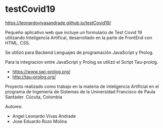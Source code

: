 # testCovid19
https://leonardovivasandrade.github.io/testCovid19/

Pequeño aplicativo web que incluye un formulario de Test Covid 19 utilizando Inteligencia Artifical, desarrollado en la parte de FrontEnd con HTML, CSS.

Se utilizó para Backend Lenguajes de programación JavaScript y Prolog.

Para la integracion entre JavaScript y Prolog se utilizó el Script Tau-prolog.

- https://www.swi-prolog.org/
- http://tau-prolog.org/

Proyecto realizado como trabajo en la materia de Inteligencia Artificial en el programa de Ingeniería de Sistemas de la Universidad Francisco de Paula Santader. Cúcuta, Colombia

Autores:
- Angel Leonardo Vivas Andrade
- Jose Eduardo Rozo Molina 
